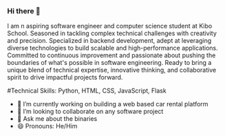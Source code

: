 ### Hi there 👋

I am n aspiring software engineer and computer science student at Kibo School. Seasoned in tackling complex technical challenges with creativity and precision. Specialized in backend  development, adept at leveraging diverse technologies to build scalable and high-performance applications. Committed to continuous improvement and passionate about pushing the boundaries of what's possible in software engineering. Ready to bring a unique blend of technical expertise, innovative thinking, and collaborative spirit to drive impactful projects forward.

#Technical Skills:
Python, HTML, CSS, JavaScript, Flask


- 🔭 I’m currently working on building a web based car rental platform
- 👯 I’m looking to collaborate on any software project
- 💬 Ask me about the binaries
- 😄 Pronouns: He/Him
  
<!--
**Nartben7788/Nartben7788** is a ✨ _special_ ✨ repository because its `README.md` (this file) appears on your GitHub profile.

Here are some ideas to get you started:

##- 🔭 I’m currently working on ...
- 🌱 I’m currently learning ...
## 👯 I’m looking to collaborate on any software project
- 🤔 I’m looking for help with ...
## 💬 Ask me about the binaries
- 📫 How to reach me: ...
## 😄 Pronouns: He/Him
- ⚡ Fun fact: ...
-->
